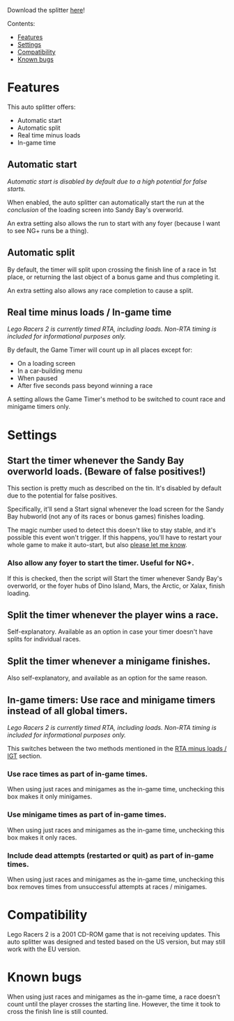 Download the splitter [here](https://raw.githubusercontent.com/ShadowFoxNixill/AutoSplitters/master/LegoRacers2.asl)!

Contents:

* [Features](#features)
* [Settings](#settings)
* [Compatibility](#compatibility)
* [Known bugs](#known-bugs)

# Features
This auto splitter offers:

* Automatic start
* Automatic split
* Real time minus loads
* In-game time

## Automatic start
*Automatic start is disabled by default due to a high potential for false starts.*

When enabled, the auto splitter can automatically start the run at the *conclusion* of the loading screen into Sandy Bay's overworld.

An extra setting also allows the run to start with any foyer (because I want to see NG+ runs be a thing).

## Automatic split
By default, the timer will split upon crossing the finish line of a race in 1st place, or returning the last object of a bonus game and thus completing it.

An extra setting also allows any race completion to cause a split.

## Real time minus loads / In-game time
*Lego Racers 2 is currently timed RTA, including loads. Non-RTA timing is included for informational purposes only.*

By default, the Game Timer will count up in all places except for:

* On a loading screen
* In a car-building menu
* When paused
* After five seconds pass beyond winning a race

A setting allows the Game Timer's method to be switched to count race and minigame timers only.

# Settings

## Start the timer whenever the Sandy Bay overworld loads. (Beware of false positives!)
This section is pretty much as described on the tin. It's disabled by default due to the potential for false positives.

Specifically, it'll send a Start signal whenever the load screen for the Sandy Bay hubworld (not any of its races or bonus games) finishes loading.

The magic number used to detect this doesn't like to stay stable, and it's possible this event won't trigger. If this happens, you'll have to restart your whole game to make it auto-start, but also [please let me know](https://github.com/ShadowFoxNixill/AutoSplitters/issues/).

### Also allow any foyer to start the timer. Useful for NG+.
If this is checked, then the script will Start the timer whenever Sandy Bay's overworld, or the foyer hubs of Dino Island, Mars, the Arctic, or Xalax, finish loading.

## Split the timer whenever the player wins a race.
Self-explanatory. Available as an option in case your timer doesn't have splits for individual races.

## Split the timer whenever a minigame finishes.
Also self-explanatory, and available as an option for the same reason.

## In-game timers: Use race and minigame timers instead of all global timers.
*Lego Racers 2 is currently timed RTA, including loads. Non-RTA timing is included for informational purposes only.*

This switches between the two methods mentioned in the [RTA minus loads / IGT](#real-time-minus-loads--in-game-time) section.

### Use race times as part of in-game times.
When using just races and minigames as the in-game time, unchecking this box makes it only minigames.

### Use minigame times as part of in-game times.
When using just races and minigames as the in-game time, unchecking this box makes it only races.

### Include dead attempts (restarted or quit) as part of in-game times.
When using just races and minigames as the in-game time, unchecking this box removes times from unsuccessful attempts at races / minigames.

# Compatibility
Lego Racers 2 is a 2001 CD-ROM game that is not receiving updates. This auto splitter was designed and tested based on the US version, but may still work with the EU version.

# Known bugs
When using just races and minigames as the in-game time, a race doesn't count until the player crosses the starting line. However, the time it took to cross the finish line is still counted.
